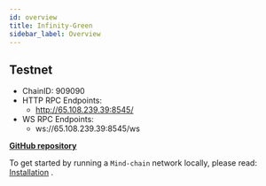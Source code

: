 ```yaml
---
id: overview 
title: Infinity-Green
sidebar_label: Overview
---
```




## Testnet
* ChainID:  909090
* HTTP RPC Endpoints:
    * http://65.108.239.39:8545/	
* WS RPC Endpoints:
    * ws://65.108.239.39:8545/ws







**[GitHub repository](https://github.com/Mind-chain/Mind-chain)**



To get started by running a `Mind-chain` network locally, please read: [Installation](/docs/get-started/installation) .
